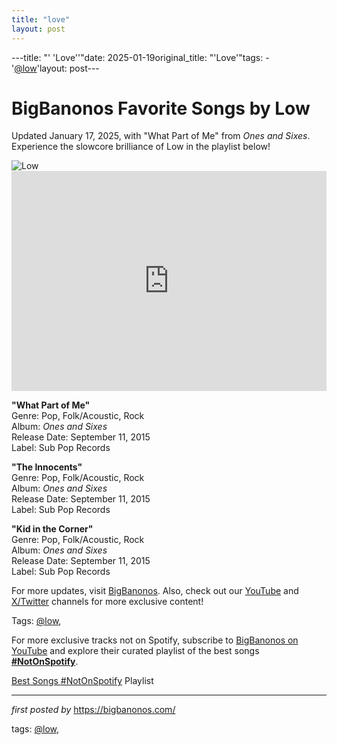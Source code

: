 ```yaml
---
title: "love"
layout: post
---
```

---title: "' 'Love''"date: 2025-01-19original_title: "'Love'"tags:  - '[@low](/tags/low/)'layout: post---<!-- Title of the Post --><h1 >BigBanonos Favorite Songs by Low</h1> <!-- Introductory Text --><p >Updated January 17, 2025, with "What Part of Me" from <em>Ones and Sixes</em>. Experience the slowcore brilliance of Low in the playlist below!</p> <!-- Featured Image --><div > <img src="https://i.discogs.com/k4N-dF2BHmZcS59qKbRtSR4uKyd4Tr_DBWJDveW-IsQ/rs:fit/g:sm/q:90/h:600/w:591/czM6Ly9kaXNjb2dz/LWRhdGFiYXNlLWlt/YWdlcy9SLTg5Nzg5/NzgtMTQ5OTU2NTYw/NC04NjI2LmpwZWc.jpeg" alt="Low" /></div> <!-- Spotify Embed --><div > <iframe src="https://open.spotify.com/embed/playlist/2ACpfyj8z8YapbA9JAJU7E?utm_source=generator" width="100%" height="352" frameborder="0" allowfullscreen="" allow="autoplay; clipboard-write; encrypted-media; fullscreen; picture-in-picture" loading="lazy"></iframe></div> <!-- Song Information --><div > <p><strong>"What Part of Me"</strong><br> Genre: Pop, Folk/Acoustic, Rock<br> Album: <em>Ones and Sixes</em><br> Release Date: September 11, 2015<br> Label: Sub Pop Records</p> <p><strong>"The Innocents"</strong><br> Genre: Pop, Folk/Acoustic, Rock<br> Album: <em>Ones and Sixes</em><br> Release Date: September 11, 2015<br> Label: Sub Pop Records</p> <p><strong>"Kid in the Corner"</strong><br> Genre: Pop, Folk/Acoustic, Rock<br> Album: <em>Ones and Sixes</em><br> Release Date: September 11, 2015<br> Label: Sub Pop Records</p></div> <!-- Footer Links --><div > <p>For more updates, visit <a href="https://bigbanonos.com/" target="_blank">BigBanonos</a>. Also, check out our <a href="https://www.youtube.com/[@BigBanonos](/tags/BigBanonos/)" target="_blank">YouTube</a> and <a href="https://x.com/bigbanonos" target="_blank">X/Twitter</a> channels for more exclusive content!</p></div> <!-- Tags --><p >Tags: [@low](/tags/low/),</p><!--Subscribe and Playlist Links--><div>    <p>For more exclusive tracks not on Spotify, subscribe to <a href="https://www.youtube.com/[@BigBanonos](/tags/BigBanonos/)" target="_blank">BigBanonos on YouTube</a> and explore their curated playlist of the best songs <strong>[#NotOnSpotify](/tags/NotOnSpotify/)</strong>.</p>    <p><a href="https://www.youtube.com/playlist?list=PLtuNtuTatqI0kFahUCbtbfenC_ET5O_tr" target="_blank">Best Songs [#NotOnSpotify](/tags/NotOnSpotify/) Playlist<br /></a></p></div><hr /><p><em>first posted by</em> <a href="https://bigbanonos.com/" rel="noopener" target="_new">https://bigbanonos.com/</a></p><p>tags: [@low](/tags/low/),</p>